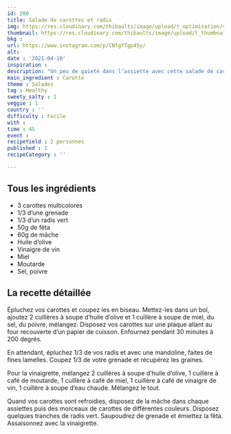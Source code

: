```yaml
---
id: 200
title: Salade de carottes et radis
img: https://res.cloudinary.com/thibaults/image/upload/t_optimisation/v1618162849/Recipes/20210410_salade_carottes_radis.jpg
thumbnail: https://res.cloudinary.com/thibaults/image/upload/t_thumbnail_josie/v1618162849/Recipes/20210410_salade_carottes_radis.jpg
bkg : 
url: https://www.instagram.com/p/CNfgYTgp45y/
alt: 
date : '2021-04-10'
inspiration : 
description: "Un peu de gaieté dans l’assiette avec cette salade de carottes multicolores et de radis vert."
main_ingredient : Carotte
theme : Salades
tag : Healthy
sweety_salty : 1
veggie : 1
country : ''
difficulty : Facile
with : 
time : 45
event : 
recipeYield : 2 personnes
published : 1
recipeCategory : ''

---
```


## Tous les ingrédients
 - 3 carottes multicolores
 - 1/3 d’une grenade
 - 1/3 d’un radis vert
 - 50g de fêta
 - 60g de mâche
 - Huile d’olive
 - Vinaigre de vin
 - Miel
 - Moutarde
 - Sel, poivre

## La recette détaillée
Épluchez vos carottes et coupez les en biseau. Mettez-les dans un bol, ajoutez 2 cuillères à soupe d’huile d’olive et 1 cuillère à soupe de miel, du sel, du poivre, mélangez. Disposez vos carottes sur une plaque allant au four recouverte d’un papier de cuisson. Enfournez pendant 30 minutes à 200 degrés.

En attendant, épluchez 1/3 de vos radis et avec une mandoline, faites de fines lamelles. Coupez 1/3 de votre grenade et récupérez les graines.

Pour la vinaigrette, mélangez 2 cuillères à soupe d’huile d’olive, 1 cuillère à café de moutarde, 1 cuillère à café de miel, 1 cuillère à café de vinaigre de vin, 1 cuillère à soupe d’eau chaude. Mélangez le tout.

Quand vos carottes sont refroidies, disposez de la mâche dans chaque assiettes puis des morceaux de carottes de différentes couleurs. Disposez quelques tranches de radis vert. Saupoudrez de grenade et émiettez la fêta. Assaisonnez avec la vinaigrette.